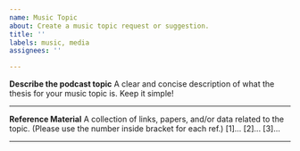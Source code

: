 ```yaml
---
name: Music Topic
about: Create a music topic request or suggestion.
title: ''
labels: music, media
assignees: ''

---
```


**Describe the podcast topic**
A clear and concise description of what the thesis for your music topic is. Keep it simple!

* * *

**Reference Material**
A collection of links, papers, and/or data related to the topic. (Please use the number inside bracket for each ref.)
[1]...
[2]...
[3]...

* * *
